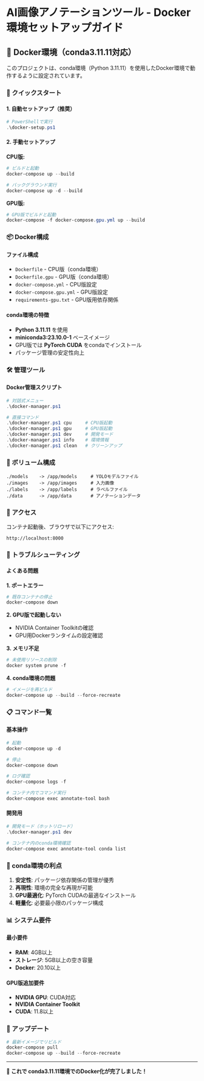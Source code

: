 # AI画像アノテーションツール - Docker環境セットアップガイド

## 🐳 Docker環境（conda3.11.11対応）

このプロジェクトは、conda環境（Python 3.11.11）を使用したDocker環境で動作するように設定されています。

### 🚀 クイックスタート

#### 1. 自動セットアップ（推奨）
```powershell
# PowerShellで実行
.\docker-setup.ps1
```

#### 2. 手動セットアップ

**CPU版:**
```powershell
# ビルドと起動
docker-compose up --build

# バックグラウンド実行
docker-compose up -d --build
```

**GPU版:**
```powershell
# GPU版でビルドと起動
docker-compose -f docker-compose.gpu.yml up --build
```

### 📦 Docker構成

#### ファイル構成
- `Dockerfile` - CPU版（conda環境）
- `Dockerfile.gpu` - GPU版（conda環境）
- `docker-compose.yml` - CPU版設定
- `docker-compose.gpu.yml` - GPU版設定
- `requirements-gpu.txt` - GPU版用依存関係

#### conda環境の特徴
- **Python 3.11.11** を使用
- **miniconda3:23.10.0-1** ベースイメージ
- GPU版では **PyTorch CUDA** をcondaでインストール
- パッケージ管理の安定性向上

### 🛠️ 管理ツール

#### Docker管理スクリプト
```powershell
# 対話式メニュー
.\docker-manager.ps1

# 直接コマンド
.\docker-manager.ps1 cpu     # CPU版起動
.\docker-manager.ps1 gpu     # GPU版起動
.\docker-manager.ps1 dev     # 開発モード
.\docker-manager.ps1 info    # 環境情報
.\docker-manager.ps1 clean   # クリーンアップ
```

### 📂 ボリューム構成

```
./models    -> /app/models     # YOLOモデルファイル
./images    -> /app/images     # 入力画像
./labels    -> /app/labels     # ラベルファイル
./data      -> /app/data       # アノテーションデータ
```

### 🎯 アクセス

コンテナ起動後、ブラウザで以下にアクセス:
```
http://localhost:8000
```

### 🔧 トラブルシューティング

#### よくある問題

**1. ポートエラー**
```powershell
# 既存コンテナの停止
docker-compose down
```

**2. GPU版で起動しない**
- NVIDIA Container Toolkitの確認
- GPU用Dockerランタイムの設定確認

**3. メモリ不足**
```powershell
# 未使用リソースの削除
docker system prune -f
```

**4. conda環境の問題**
```powershell
# イメージを再ビルド
docker-compose up --build --force-recreate
```

### 📋 コマンド一覧

#### 基本操作
```powershell
# 起動
docker-compose up -d

# 停止
docker-compose down

# ログ確認
docker-compose logs -f

# コンテナ内でコマンド実行
docker-compose exec annotate-tool bash
```

#### 開発用
```powershell
# 開発モード（ホットリロード）
.\docker-manager.ps1 dev

# コンテナ内のconda環境確認
docker-compose exec annotate-tool conda list
```

### 🌟 conda環境の利点

1. **安定性**: パッケージ依存関係の管理が優秀
2. **再現性**: 環境の完全な再現が可能
3. **GPU最適化**: PyTorch CUDAの最適なインストール
4. **軽量化**: 必要最小限のパッケージ構成

### 📊 システム要件

#### 最小要件
- **RAM**: 4GB以上
- **ストレージ**: 5GB以上の空き容量
- **Docker**: 20.10以上

#### GPU版追加要件
- **NVIDIA GPU**: CUDA対応
- **NVIDIA Container Toolkit**
- **CUDA**: 11.8以上

### 🔄 アップデート

```powershell
# 最新イメージでリビルド
docker-compose pull
docker-compose up --build --force-recreate
```

---

**🚀 これで conda3.11.11環境でのDocker化が完了しました！**
